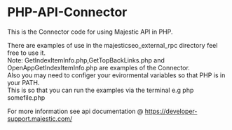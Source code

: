 PHP-API-Connector
=================

This is the Connector code for using Majestic API in PHP. 

There are examples of use in the majesticseo_external_rpc directory feel free to use it.\
Note: GetIndexItemInfo.php,GetTopBackLinks.php and OpenAppGetIndexItemInfo.php are examples of the Connector.\
Also you may need to configer your evirormental variables so that PHP is in your PATH.\
This is so that you can run the examples via the terminal e.g php somefile.php 

For more information see  api documentation @ https://developer-support.majestic.com/
